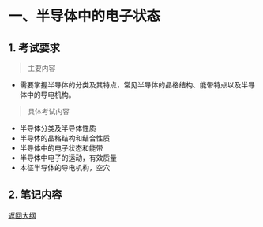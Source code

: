 # 一、半导体中的电子状态

## 1. 考试要求

> 主要内容
- 需要掌握半导体的分类及其特点，常见半导体的晶格结构、能带特点以及半导体中的导电机构。

> 具体考试内容
- 半导体分类及半导体性质
- 半导体的晶格结构和结合性质
- 半导体中的电子状态和能带
- 半导体中电子的运动，有效质量
- 本征半导体的导电机构，空穴
## 2. 笔记内容



[返回大纲](0.%20半导体物理与器件(882)考试大纲.md)